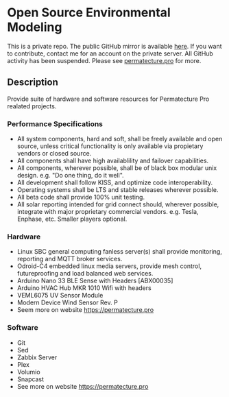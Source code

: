 # Open Source Environmental Modeling

This is a private repo. The public GitHub mirror is available <a href="https://github.com/Durastudio-FLOSS/permatecture" title="Permatecture Pro Repo Mirror">here</a>. If you want to contribute, contact me for an account on the private server. All GitHub activity has been suspended. Please see <a href="https://permatecture.pro" title="Permatecture Pro Project">permatecture.pro</a> for more.

## Description

Provide suite of hardware and software resources for Permatecture Pro realated projects.

### Performance Specifications

* All system components, hard and soft, shall be freely available and open source, unless critical functionality is only available via propietary vendors or closed source.
* All components shall have high availablility and failover capabilities.
* All components, wherever possible, shall be of black box modular unix design. e.g. "Do one thing, do it well".
* All development shall follow KISS, and optimize code interoperability.
* Operating systems shall be LTS and stable releases wherever possible.
* All beta code shall provide 100% unit testing.
* All solar reporting intended for grid connect should, wherever possible, integrate with major proprietary commercial vendors. e.g. Tesla, Enphase, etc. Smaller players optional.

### Hardware

* Linux SBC general computing fanless server(s) shall provide monitoring, reporting and MQTT broker services. 
* Odroid-C4 embedded linux media servers, provide mesh control, futureproofing and load balanced web services.
* Arduino Nano 33 BLE Sense with Headers [ABX00035]
* Arduino HVAC Hub MKR 1010 Wifi with headers
* VEML6075 UV Sensor Module
* Modern Device Wind Sensor Rev. P
* Seem more on website https://permatecture.pro

### Software

* Git
* Sed
* Zabbix Server
* Plex
* Volumio
* Snapcast
* See more on website https://permatecture.pro 